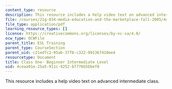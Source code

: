 ```yaml
---
content_type: resource
description: This resource includes a help video text on advanced intermediate class.
file: /courses/21g-034-media-education-and-the-marketplace-fall-2005/4ceaa91e25a5911c9252b7776b5bbef8_MIT21G_034F05_adv_int.pdf
file_type: application/pdf
learning_resource_types: []
license: https://creativecommons.org/licenses/by-nc-sa/4.0/
ocw_type: OCWFile
parent_title: ESL Training
parent_type: CourseSection
parent_uid: c21edfc2-95ab-37f8-c322-991367410ee4
resourcetype: Document
title: Class One- Beginner Intermediate Level
uid: 4ceaa91e-25a5-911c-9252-b7776b5bbef8
---
```

This resource includes a help video text on advanced intermediate class.